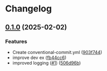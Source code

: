 # Changelog

## [0.1.0](https://github.com/EwanGreer/todo-api/compare/0.0.3...v0.1.0) (2025-02-02)


### Features

* Create conventional-commit.yml ([903f744](https://github.com/EwanGreer/todo-api/commit/903f74463887a48ed091e37b060e8f55daf27707))
* improve dev ex ([fb44cc6](https://github.com/EwanGreer/todo-api/commit/fb44cc66a17a61ca75f966afb021d61c1b720c08))
* improved logging ([#1](https://github.com/EwanGreer/todo-api/issues/1)) ([506d96b](https://github.com/EwanGreer/todo-api/commit/506d96ba44b10a9fa94183ef63dd51b8f6a28647))
